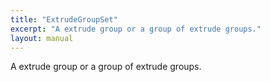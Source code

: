 ```yaml
---
title: "ExtrudeGroupSet"
excerpt: "A extrude group or a group of extrude groups."
layout: manual
---
```


A extrude group or a group of extrude groups.





